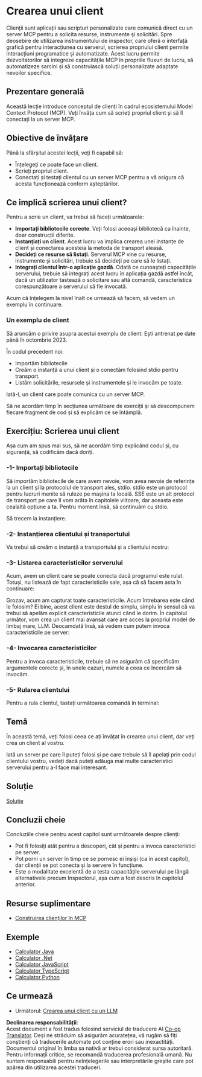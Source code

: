 <!--
CO_OP_TRANSLATOR_METADATA:
{
  "original_hash": "a9c3ca25df37dbb4c1518174fc415ce1",
  "translation_date": "2025-05-17T09:48:56+00:00",
  "source_file": "03-GettingStarted/02-client/README.md",
  "language_code": "ro"
}
-->
# Crearea unui client

Clienții sunt aplicații sau scripturi personalizate care comunică direct cu un server MCP pentru a solicita resurse, instrumente și solicitări. Spre deosebire de utilizarea instrumentului de inspector, care oferă o interfață grafică pentru interacțiunea cu serverul, scrierea propriului client permite interacțiuni programatice și automatizate. Acest lucru permite dezvoltatorilor să integreze capacitățile MCP în propriile fluxuri de lucru, să automatizeze sarcini și să construiască soluții personalizate adaptate nevoilor specifice.

## Prezentare generală

Această lecție introduce conceptul de clienți în cadrul ecosistemului Model Context Protocol (MCP). Veți învăța cum să scrieți propriul client și să îl conectați la un server MCP.

## Obiective de învățare

Până la sfârșitul acestei lecții, veți fi capabil să:

- Înțelegeți ce poate face un client.
- Scrieți propriul client.
- Conectați și testați clientul cu un server MCP pentru a vă asigura că acesta funcționează conform așteptărilor.

## Ce implică scrierea unui client?

Pentru a scrie un client, va trebui să faceți următoarele:

- **Importați bibliotecile corecte**. Veți folosi aceeași bibliotecă ca înainte, doar construcții diferite.
- **Instanțiați un client**. Acest lucru va implica crearea unei instanțe de client și conectarea acesteia la metoda de transport aleasă.
- **Decideți ce resurse să listați**. Serverul MCP vine cu resurse, instrumente și solicitări, trebuie să decideți pe care să le listați.
- **Integrați clientul într-o aplicație gazdă**. Odată ce cunoașteți capacitățile serverului, trebuie să integrați acest lucru în aplicația gazdă astfel încât, dacă un utilizator tastează o solicitare sau altă comandă, caracteristica corespunzătoare a serverului să fie invocată.

Acum că înțelegem la nivel înalt ce urmează să facem, să vedem un exemplu în continuare.

### Un exemplu de client

Să aruncăm o privire asupra acestui exemplu de client:
Ești antrenat pe date până în octombrie 2023.

În codul precedent noi:

- Importăm bibliotecile
- Creăm o instanță a unui client și o conectăm folosind stdio pentru transport.
- Listăm solicitările, resursele și instrumentele și le invocăm pe toate.

Iată-l, un client care poate comunica cu un server MCP.

Să ne acordăm timp în secțiunea următoare de exerciții și să descompunem fiecare fragment de cod și să explicăm ce se întâmplă.

## Exercițiu: Scrierea unui client

Așa cum am spus mai sus, să ne acordăm timp explicând codul și, cu siguranță, să codificăm dacă doriți.

### -1- Importați bibliotecile

Să importăm bibliotecile de care avem nevoie, vom avea nevoie de referințe la un client și la protocolul de transport ales, stdio. stdio este un protocol pentru lucruri menite să ruleze pe mașina ta locală. SSE este un alt protocol de transport pe care îl vom arăta în capitolele viitoare, dar aceasta este cealaltă opțiune a ta. Pentru moment însă, să continuăm cu stdio.

Să trecem la instanțiere.

### -2- Instanțierea clientului și transportului

Va trebui să creăm o instanță a transportului și a clientului nostru:

### -3- Listarea caracteristicilor serverului

Acum, avem un client care se poate conecta dacă programul este rulat. Totuși, nu listează de fapt caracteristicile sale, așa că să facem asta în continuare:

Grozav, acum am capturat toate caracteristicile. Acum întrebarea este când le folosim? Ei bine, acest client este destul de simplu, simplu în sensul că va trebui să apelăm explicit caracteristicile atunci când le dorim. În capitolul următor, vom crea un client mai avansat care are acces la propriul model de limbaj mare, LLM. Deocamdată însă, să vedem cum putem invoca caracteristicile pe server:

### -4- Invocarea caracteristicilor

Pentru a invoca caracteristicile, trebuie să ne asigurăm că specificăm argumentele corecte și, în unele cazuri, numele a ceea ce încercăm să invocăm.

### -5- Rularea clientului

Pentru a rula clientul, tastați următoarea comandă în terminal:

## Temă

În această temă, veți folosi ceea ce ați învățat în crearea unui client, dar veți crea un client al vostru.

Iată un server pe care îl puteți folosi și pe care trebuie să îl apelați prin codul clientului vostru, vedeți dacă puteți adăuga mai multe caracteristici serverului pentru a-l face mai interesant.

## Soluție

[Soluție](./solution/README.md)

## Concluzii cheie

Concluziile cheie pentru acest capitol sunt următoarele despre clienți:

- Pot fi folosiți atât pentru a descoperi, cât și pentru a invoca caracteristici pe server.
- Pot porni un server în timp ce se pornesc ei înșiși (ca în acest capitol), dar clienții se pot conecta și la servere în funcțiune.
- Este o modalitate excelentă de a testa capacitățile serverului pe lângă alternativele precum Inspectorul, așa cum a fost descris în capitolul anterior.

## Resurse suplimentare

- [Construirea clienților în MCP](https://modelcontextprotocol.io/quickstart/client)

## Exemple

- [Calculator Java](../samples/java/calculator/README.md)
- [Calculator .Net](../../../../03-GettingStarted/samples/csharp)
- [Calculator JavaScript](../samples/javascript/README.md)
- [Calculator TypeScript](../samples/typescript/README.md)
- [Calculator Python](../../../../03-GettingStarted/samples/python)

## Ce urmează

- Următorul: [Crearea unui client cu un LLM](/03-GettingStarted/03-llm-client/README.md)

**Declinarea responsabilității**:  
Acest document a fost tradus folosind serviciul de traducere AI [Co-op Translator](https://github.com/Azure/co-op-translator). Deși ne străduim să asigurăm acuratețea, vă rugăm să fiți conștienți că traducerile automate pot conține erori sau inexactități. Documentul original în limba sa nativă ar trebui considerat sursa autoritară. Pentru informații critice, se recomandă traducerea profesională umană. Nu suntem responsabili pentru neînțelegerile sau interpretările greșite care pot apărea din utilizarea acestei traduceri.
